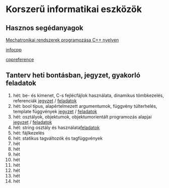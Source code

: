 # Korszerű informatikai eszközök

## Hasznos segédanyagok

[Mechatronikai rendszerek programozása C++ nyelven](http://www.mogi.bme.hu/TAMOP/c++programozas/index.html)

[infocpp](http://www.eet.bme.hu/~czirkos/infocpp.php)

[cppreference](https://en.cppreference.com/w/)

## Tanterv heti bontásban, jegyzet, gyakorló feladatok

1. hét: be- és kimenet, C-s fejlécfájlok használata, dinamikus tömbkezelés, referenciák [jegyzet](jegyzet/01.md) / [feladatok](feladatok/01.md)
2. hét: bool típus, alapértelmezett argumentumok, függvény túlterhelés, template függvények [jegyzet](jegyzet/02.md) / [feladatok](feladatok/02.md)
3. hét: osztályok, objektumok, objektumorientált programozás alapjai  [jegyzet](jegyzet/03.md) / [feladatok](feladatok/03.md)
4. hét: string osztály és használata[feladatok](feladatok/04.md)
5. hét: fájlkezelés
6. hét: statikus tagváltozók és tagfüggvények
7. hét
8. hét
9. hét
10. hét
11. hét
12. hét
13. hét
14. hét

